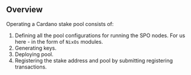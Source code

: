 ## Overview

Operating a Cardano stake pool consists of:

1. Defining all the pool configurations for running the SPO nodes. For us here - in the form of `NixOs` modules.
2. Generating keys.
3. Deploying pool.
4. Registering the stake address and pool by submitting registering transactions.
